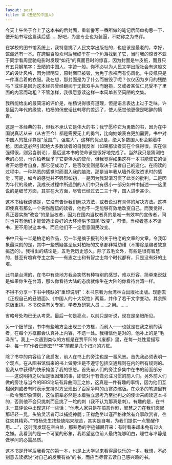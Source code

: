 ```yaml
---
layout: post
title: 读《丑陋的中国人》
---
```


今天上午终于合上了这本书的后封面，重新誊写一番所做的笔记后简单构思一下，便开始书写这篇读后感……好吧，为显专业也为装逼，不妨称之为书评。

在学校的图书馆系统上，我特意挑了人民文学出版社的，也应该是最老的，幸好，馆藏还有一本。在跨越百般坎坷后我终于在一个角落找到了它，当时我的惊讶不亚于同学看周星驰电影时发现“如花”的真面目时的惊喜，因为封面是牛皮纸，而且只有五只钢笔字：丑陋的中国人，字迹一般。你不必以为人民文学出版社会有这般文艺的设计风格，因为很明显，原封面已被毁，为免于赤裸而有伤风化，牛皮纸只是一件凑合着的衣服。我在想，那封面是为了什么而被毁了呢？仅仅因为岁月的残酷吗？或许是因为这本经典曾经翻阅于无数双手从而磨损，又或者某位仁兄受不了里面的内容而动粗？不管怎样，我很愿意读这样一本简单甚至简陋的文集。

我所能给出的最简洁的评价是，柏杨说得很有道理，但是语言表达上过于乏味。许是因为年代的缘故，柏杨的俏皮话比韩寒的差远了，使人感觉他更像是喝醉的愤青。

这是一本经典的书，但我不承认它是伟大的书；我宁愿称它为勇敢的书，因为在中国说真话从来（从古至今）都是需要无上的勇气，比向姑娘表白更加需要。书中对中国人的批评算是“范围广、强度大”，这样的优点是，绝大多数国人都会躺着中枪，因此这必然引起绝大多数读者的自我反省（如果那读者实在个性得很，实在倔强得很，则另当别论），最后这本书的使命该是很好地完成了。当然我只是猜测柏老的心思，也许柏老赋予了它更伟大的使命，但我觉得如果这样一本书能使它的读者开始思考自身，那它便成功了，是否改变则是取决于读者自己的造化。在阅读的过程中，一种熟悉的感觉时而潜入我的脑海，那是当年我从墙外获取资讯时的感觉；可是，如今的感觉并不强烈如初，一是因为我渐渐习惯了此类的批判，二是因为年代的缘故，我成长过程中所遇到的人们中只有很小一部分如书中描述——这里说的是细节方面，其实在大方面，尽管已经过去二三十年，国人进步甚少。

这本书给我遗憾是，它没有告诉我们解决方法，或者说没有具体的解决方法。这样即使真有那么一个突然醒悟的读者，他也不一定能够有效地改变自己。而我觉得，真正要实施“改变”的是当权者，因为在国内当权者真的是唯一有效率的宣传者，同时也只有他们才能营造出良好的大环境供予国民“改变”，可惜，当权者基本不读书，更不用说这本书，而且他们不一定愿意国民改变。

书中只有一半是柏老的作品，另一半是摘于报刊的关于柏老的文章的文章。令我印象最深刻的是，其中一些质疑甚至反对柏杨的文章都非常幼稚（不排除是编者故意挑选的）。我得出的结论是，五毛党历史悠久。除了五毛文外，有些是很有智慧的，甚至有喧宾夺主之势——有志之士和有智之士每个时代都有，只是没有好的土壤。

此书是台湾的，在书中有些地方我会突然有种特别的感觉，难以形容，简单来说就是如果你生在台湾，那么你看待大陆的态度就像生在大陆的你看待台湾一样。

不得不分享一下书中残缺的“重印说明”：本书原著为台湾林白出版社出版。现删去《正视自己的丑陋面》、《中国人的十大奴性》两篇，并作了若干文字变动，其余照原版重排。本书仅供有关专家、学者及研究人员……之用。……

省略号处均已无从考究。最后一句是亮点，以前只是听说，现在是亲眼所见。

另一个细节是，书中有些地方会出现三个方框，而前人——也就是在我之前的读者，在每个方框都会认真补上内容，不遗一处。我相信他是对的，他补上的是“毛泽东”。我上一次遇到类似的方框是在贾平凹的《废都》里，在每一处性爱描写中，每一句“作者已删去***字”前都是几个扫兴的方框。

除了书中的内容给了我启发，前人在书上的旁注也是一番风景。首先我必须表明一个观点，在从图书馆借来的书上做旁注是不遵守包括交通规则在内的所有规则的。但我从中获得的快乐掩盖了我的愤怒。首先前人们的旁注多集中在书的前面部分——这说明持之以恒是很困难的事，即使对于有做旁注习惯的前人们。另外前人们做的旁注与当今的BBS论坛有异曲同工之妙，这真是一件有趣的事情，因为他们互相讽刺或者有时表示支持对方呈现出了百家争鸣的山寨浓缩版。在众多的笔迹里有一款令我印象深刻，这位前辈必然是本着独立思考乃至批判之的使命来阅读这本书的，否则他不会只挑刺而且挑了一坨的刺（我不认为那真是刺）。有趣的是，在书末一篇评论中出现这样一些话：“他老人家只是在搞恶作剧，智慧之刀在我们面起那轻轻一晃，头脑灵活者可以捕捉神髓；正襟危坐以谨严格律煞有介事欣赏者，往往失其精彩。”“柏杨先生找些缺陷来挖苦，其实是自嘲，为我们提供一点警醒作用……”，这时我发现在空白处，那熟悉的字迹铺展开来：有时看来却未免有过火之嫌。我看到的是一个可爱的形象，我希望这位前人最终能够明白，理性与冷静是做学问的必需品质。

这本书是开学后我看完的第一本，也是上大学以来看得最快乐的一本。我想，不必刻意去读据说“对自己的发展有益”的书，而应当尽管去读自己感兴趣的书。